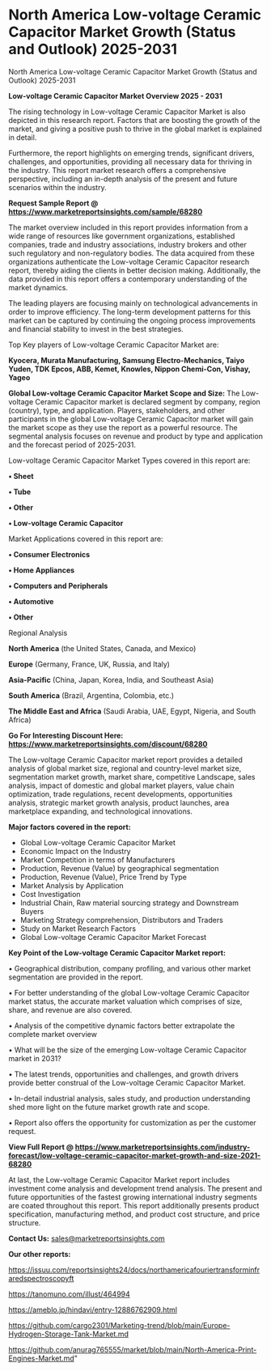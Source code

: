 # North America Low-voltage Ceramic Capacitor Market Growth (Status and Outlook) 2025-2031
North America Low-voltage Ceramic Capacitor Market Growth (Status and Outlook) 2025-2031

<Strong> Low-voltage Ceramic Capacitor Market Overview 2025 - 2031</strong>

The rising technology in Low-voltage Ceramic Capacitor Market is also depicted in this research report. Factors that are boosting the growth of the market, and giving a positive push to thrive in the global market is explained in detail.

Furthermore, the report highlights on emerging trends, significant drivers, challenges, and opportunities, providing all necessary data for thriving in the industry. This report market research offers a comprehensive perspective, including an in-depth analysis of the present and future scenarios within the industry.

<strong>Request Sample Report @ <a href=https://www.marketreportsinsights.com/sample/68280>https://www.marketreportsinsights.com/sample/68280</a></strong>

The market overview included in this report provides information from a wide range of resources like government organizations, established companies, trade and industry associations, industry brokers and other such regulatory and non-regulatory bodies. The data acquired from these organizations authenticate the Low-voltage Ceramic Capacitor research report, thereby aiding the clients in better decision making. Additionally, the data provided in this report offers a contemporary understanding of the market dynamics.

The leading players are focusing mainly on technological advancements in order to improve efficiency. The long-term development patterns for this market can be captured by continuing the ongoing process improvements and financial stability to invest in the best strategies.

Top Key players of Low-voltage Ceramic Capacitor Market are:

<strong>Kyocera, Murata Manufacturing, Samsung Electro-Mechanics, Taiyo Yuden, TDK Epcos, ABB, Kemet, Knowles, Nippon Chemi-Con, Vishay, Yageo</strong>

<strong><b>Global Low-voltage Ceramic Capacitor Market Scope and Size:</b></strong>
The Low-voltage Ceramic Capacitor market is declared segment by company, region (country), type, and application. Players, stakeholders, and other participants in the global Low-voltage Ceramic Capacitor market will gain the market scope as they use the report as a powerful resource. The segmental analysis focuses on revenue and product by type and application and the forecast period of 2025-2031.

Low-voltage Ceramic Capacitor Market Types covered in this report are:

<strong>• Sheet

• Tube

• Other

• Low-voltage Ceramic Capacitor</strong>

Market Applications covered in this report are:

<strong>• Consumer Electronics

• Home Appliances

• Computers and Peripherals

• Automotive

• Other</strong> 

Regional Analysis

<strong>North America</strong> (the United States, Canada, and Mexico)

<strong>Europe</strong> (Germany, France, UK, Russia, and Italy)

<strong>Asia-Pacific</strong> (China, Japan, Korea, India, and Southeast Asia)

<strong>South America</strong> (Brazil, Argentina, Colombia, etc.)

<strong>The Middle East and Africa</strong> (Saudi Arabia, UAE, Egypt, Nigeria, and South Africa)

<strong>Go For Interesting Discount Here: <a href=https://www.marketreportsinsights.com/discount/68280>https://www.marketreportsinsights.com/discount/68280</a></strong>

The Low-voltage Ceramic Capacitor market report provides a detailed analysis of global market size, regional and country-level market size, segmentation market growth, market share, competitive Landscape, sales analysis, impact of domestic and global market players, value chain optimization, trade regulations, recent developments, opportunities analysis, strategic market growth analysis, product launches, area marketplace expanding, and technological innovations.

<strong><b>Major factors covered in the report:</b></strong>
<ul>
  <li>Global Low-voltage Ceramic Capacitor Market </li>
  <li>Economic Impact on the Industry</li>
  <li>Market Competition in terms of Manufacturers</li>
  <li>Production, Revenue (Value) by geographical segmentation</li>
  <li>Production, Revenue (Value), Price Trend by Type</li>
  <li>Market Analysis by Application</li>
  <li>Cost Investigation</li>
  <li>Industrial Chain, Raw material sourcing strategy and Downstream Buyers</li>
  <li>Marketing Strategy comprehension, Distributors and Traders</li>
  <li>Study on Market Research Factors</li>
  <li>Global Low-voltage Ceramic Capacitor Market Forecast</li>
</ul>

<strong><b>Key Point of the Low-voltage Ceramic Capacitor Market report:</b></strong>

• Geographical distribution, company profiling, and various other market segmentation are provided in the report.

• For better understanding of the global Low-voltage Ceramic Capacitor market status, the accurate market valuation which comprises of size, share, and revenue are also covered.

• Analysis of the competitive dynamic factors better extrapolate the complete market overview

• What will be the size of the emerging Low-voltage Ceramic Capacitor market in 2031?

• The latest trends, opportunities and challenges, and growth drivers provide better construal of the Low-voltage Ceramic Capacitor Market.

• In-detail industrial analysis, sales study, and production understanding shed more light on the future market growth rate and scope.

• Report also offers the opportunity for customization as per the customer request.

<strong><b>View Full Report @ <a href=https://www.marketreportsinsights.com/industry-forecast/low-voltage-ceramic-capacitor-market-growth-and-size-2021-68280>https://www.marketreportsinsights.com/industry-forecast/low-voltage-ceramic-capacitor-market-growth-and-size-2021-68280</a></b></strong>


At last, the Low-voltage Ceramic Capacitor Market report includes investment come analysis and development trend analysis. The present and future opportunities of the fastest growing international industry segments are coated throughout this report. This report additionally presents product specification, manufacturing method, and product cost structure, and price structure.

<strong>Contact Us:</strong>
sales@marketreportsinsights.com

<strong>Our other reports:</strong>

<a href=https://issuu.com/reportsinsights24/docs/northamericafouriertransforminfraredspectroscopyft>https://issuu.com/reportsinsights24/docs/northamericafouriertransforminfraredspectroscopyft</a>

<a href=https://tanomuno.com/illust/464994>https://tanomuno.com/illust/464994</a>

<a href=https://ameblo.jp/hindavi/entry-12886762909.html>https://ameblo.jp/hindavi/entry-12886762909.html</a>

<a href=https://github.com/cargo2301/Marketing-trend/blob/main/Europe-Hydrogen-Storage-Tank-Market.md>https://github.com/cargo2301/Marketing-trend/blob/main/Europe-Hydrogen-Storage-Tank-Market.md</a>

<a href=https://github.com/anurag765555/market/blob/main/North-America-Print-Engines-Market.md>https://github.com/anurag765555/market/blob/main/North-America-Print-Engines-Market.md</a>"
